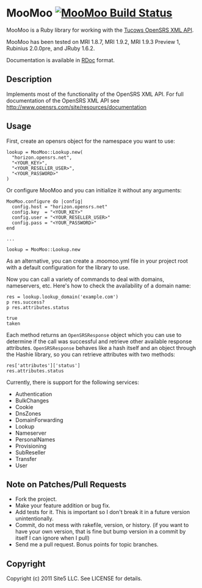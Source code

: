 MooMoo [![MooMoo Build Status][Build Icon]][Build Status]
=========================================================

MooMoo is a Ruby library for working with the [Tucows OpenSRS XML API][].

MooMoo has been tested on MRI 1.8.7, MRI 1.9.2, MRI 1.9.3 Preview 1,
Rubinius 2.0.0pre, and JRuby 1.6.2.

Documentation is available in [RDoc][] format.

[Build Status]: http://travis-ci.org/site5/moo_moo
[Build Icon]: https://secure.travis-ci.org/site5/moo_moo.png?branch=master
[Tucows OpenSRS XML API]: http://www.opensrs.com/site/resources/documentation
[RDoc]: http://rdoc.info/github/site5/moo_moo/master/frames

Description
-----------

Implements most of the functionality of the OpenSRS XML API. For full
documentation of the OpenSRS XML API see
<http://www.opensrs.com/site/resources/documentation>

Usage
-----

First, create an opensrs object for the namespace you want to use:

    lookup = MooMoo::Lookup.new(
      "horizon.opensrs.net",
      "<YOUR_KEY>",
      "<YOUR_RESELLER_USER>",
      "<YOUR_PASSWORD>"
    )

Or configure MooMoo and you can initialize it without any arguments:

    MooMoo.configure do |config|
      config.host = "horizon.opensrs.net"
      config.key  = "<YOUR_KEY>"
      config.user = "<YOUR_RESELLER_USER>"
      config.pass = "<YOUR_PASSWORD>"
    end

    ...

    lookup = MooMoo::Lookup.new

As an alternative, you can create a .moomoo.yml file in your project root with a default
configuration for the library to use.

Now you can call a variety of commands to deal with domains, nameservers, etc.
Here's how to check the availability of a domain name:

    res = lookup.lookup_domain('example.com')
    p res.success?
    p res.attributes.status

    true
    taken

Each method returns an `OpenSRSResponse` object which you can use to determine
if the call was successful and retrieve other available response attributes.
`OpenSRSResponse` behaves like a hash itself and an object through the Hashie library,
so you can retrieve attributes with two methods:

    res['attributes']['status']
    res.attributes.status

Currently, there is support for the following services:

  * Authentication
  * BulkChanges
  * Cookie
  * DnsZones
  * DomainForwarding
  * Lookup
  * Nameserver
  * PersonalNames
  * Provisioning
  * SubReseller
  * Transfer
  * User

Note on Patches/Pull Requests
-----------------------------

* Fork the project.
* Make your feature addition or bug fix.
* Add tests for it. This is important so I don't break it in a
  future version unintentionally.
* Commit, do not mess with rakefile, version, or history. (if you want to have
  your own version, that is fine but bump version in a commit by itself I can
  ignore when I pull)
* Send me a pull request. Bonus points for topic branches.

Copyright
---------

Copyright (c) 2011 Site5 LLC. See LICENSE for details.
